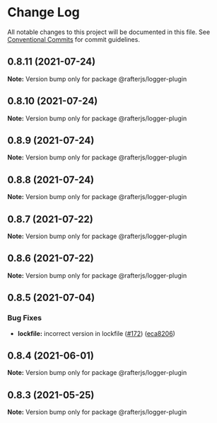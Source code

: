 # Change Log

All notable changes to this project will be documented in this file.
See [Conventional Commits](https://conventionalcommits.org) for commit guidelines.

## 0.8.11 (2021-07-24)

**Note:** Version bump only for package @rafterjs/logger-plugin





## 0.8.10 (2021-07-24)

**Note:** Version bump only for package @rafterjs/logger-plugin





## 0.8.9 (2021-07-24)

**Note:** Version bump only for package @rafterjs/logger-plugin





## 0.8.8 (2021-07-24)

**Note:** Version bump only for package @rafterjs/logger-plugin





## 0.8.7 (2021-07-22)

**Note:** Version bump only for package @rafterjs/logger-plugin





## 0.8.6 (2021-07-22)

**Note:** Version bump only for package @rafterjs/logger-plugin





## 0.8.5 (2021-07-04)


### Bug Fixes

* **lockfile:** incorrect version in lockfile ([#172](https://github.com/rafterjs/rafter/issues/172)) ([eca8206](https://github.com/rafterjs/rafter/commit/eca820680574c45714a5cf56560b5f41a1553fa1))





## 0.8.4 (2021-06-01)

**Note:** Version bump only for package @rafterjs/logger-plugin

## 0.8.3 (2021-05-25)

**Note:** Version bump only for package @rafterjs/logger-plugin
